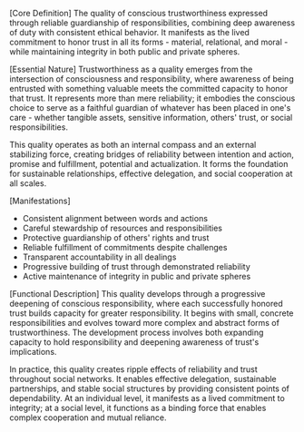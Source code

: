 [Core Definition]
The quality of conscious trustworthiness expressed through reliable guardianship of responsibilities, combining deep awareness of duty with consistent ethical behavior. It manifests as the lived commitment to honor trust in all its forms - material, relational, and moral - while maintaining integrity in both public and private spheres.

[Essential Nature]
Trustworthiness as a quality emerges from the intersection of consciousness and responsibility, where awareness of being entrusted with something valuable meets the committed capacity to honor that trust. It represents more than mere reliability; it embodies the conscious choice to serve as a faithful guardian of whatever has been placed in one's care - whether tangible assets, sensitive information, others' trust, or social responsibilities.

This quality operates as both an internal compass and an external stabilizing force, creating bridges of reliability between intention and action, promise and fulfillment, potential and actualization. It forms the foundation for sustainable relationships, effective delegation, and social cooperation at all scales.

[Manifestations]
- Consistent alignment between words and actions
- Careful stewardship of resources and responsibilities
- Protective guardianship of others' rights and trust
- Reliable fulfillment of commitments despite challenges
- Transparent accountability in all dealings
- Progressive building of trust through demonstrated reliability
- Active maintenance of integrity in public and private spheres

[Functional Description]
This quality develops through a progressive deepening of conscious responsibility, where each successfully honored trust builds capacity for greater responsibility. It begins with small, concrete responsibilities and evolves toward more complex and abstract forms of trustworthiness. The development process involves both expanding capacity to hold responsibility and deepening awareness of trust's implications.

In practice, this quality creates ripple effects of reliability and trust throughout social networks. It enables effective delegation, sustainable partnerships, and stable social structures by providing consistent points of dependability. At an individual level, it manifests as a lived commitment to integrity; at a social level, it functions as a binding force that enables complex cooperation and mutual reliance.